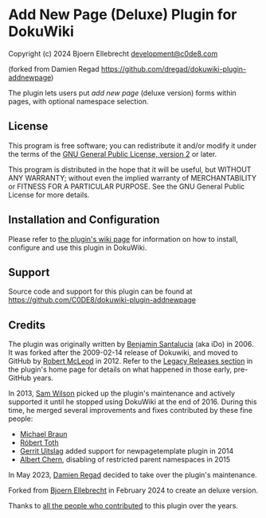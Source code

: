 # Add New Page (Deluxe) Plugin for DokuWiki

Copyright (c) 2024 Bjoern Ellebrecht <development@c0de8.com>

(forked from Damien Regad https://github.com/dregad/dokuwiki-plugin-addnewpage)

The plugin lets users put *add new page* (deluxe version) forms within pages, 
with optional namespace selection.

## License

This program is free software; you can redistribute it and/or modify
it under the terms of the
[GNU General Public License, version 2](https://www.gnu.org/licenses/old-licenses/gpl-2.0.html)
or later.

This program is distributed in the hope that it will be useful,
but WITHOUT ANY WARRANTY; without even the implied warranty of
MERCHANTABILITY or FITNESS FOR A PARTICULAR PURPOSE.  See the
GNU General Public License for more details.

## Installation and Configuration

Please refer to
[the plugin's wiki page](https://www.dokuwiki.org/plugin:addnewpage)
for information on how to install, configure and use this plugin in DokuWiki.


## Support

Source code and support for this plugin can be found at
<https://github.com/C0DE8/dokuwiki-plugin-addnewpage>

## Credits

The plugin was originally written by [Benjamin Santalucia](https://github.com/ben8p) (aka iDo) in 2006. It was forked after the 2009-02-14 release of Dokuwiki, and moved to GitHub by [Robert McLeod](https://github.com/hamstar) in 2012. 
Refer to the [Legacy Releases section](https://www.dokuwiki.org/plugin:addnewpage#legacy_releases) in the plugin's home page for details on what happened in those early, pre-GitHub years.

In 2013, [Sam Wilson](https://github.com/samwilson) picked up the plugin's maintenance and actively supported it until he stopped using DokuWiki at the end of 2016. 
During this time, he merged several improvements and fixes contributed by these fine people:

- [Michael Braun](https://github.com/michael-dev)
- [Róbert Toth](https://github.com/FurloSK)
- [Gerrit Uitslag](https://github.com/klap-in) added support for newpagetemplate plugin in 2014
- [Albert Chern](https://github.com/achern), disabling of restricted parent namespaces in 2015

In May 2023, [Damien Regad](https://github.com/dregad) decided to take over the plugin's maintenance.

Forked from [Bjoern Ellebrecht](https://github.com/c0de8) in February 2024 to create an deluxe version.

Thanks to [all the people who contributed](https://github.com/dregad/dokuwiki-plugin-addnewpage/graphs/contributors) to this plugin over the years.
